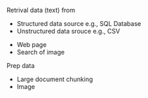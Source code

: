 Retrival data (text) from 
* Structured data source e.g., SQL Database
* Unstructured data srouce e.g., CSV 
 - Web page
 - Search of image

Prep data
* Large document chunking
* Image 
